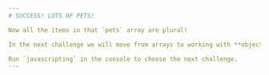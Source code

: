 ```yaml
---
# SUCCESS! LOTS OF PETS!

Now all the items in that `pets` array are plural!

In the next challenge we will move from arrays to working with **objects**.

Run `javascripting` in the console to choose the next challenge.
---
```

